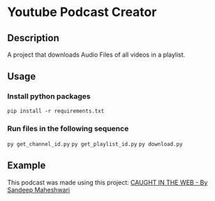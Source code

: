 # Youtube Podcast Creator

## Description

A project that downloads Audio Files of all videos in a playlist.

## Usage

### Install python packages

`pip install -r requirements.txt`

### Run files in the following sequence

`py get_channel_id.py`
`py get_playlist_id.py`
`py download.py`

## Example

This podcast was made using this project: [CAUGHT IN THE WEB - By Sandeep Maheshwari
](https://open.spotify.com/show/2NWKpuP99VZ14w9ab6wKlA)
